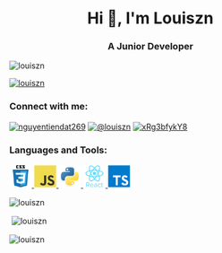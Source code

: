 <h1 align="center">Hi 👋, I'm Louiszn</h1>
<h3 align="center">A Junior Developer</h3>

<p align="left"> <img src="https://komarev.com/ghpvc/?username=louiszn&label=Profile%20views&color=0e75b6&style=flat" alt="louiszn" /> </p>

<p align="left"> <a href="https://github.com/ryo-ma/github-profile-trophy"><img src="https://github-profile-trophy.vercel.app/?username=louiszn" alt="louiszn" /></a> </p>

<h3 align="left">Connect with me:</h3>
<p align="left">
<a href="https://fb.com/nguyentiendat269" target="blank"><img align="center" src="https://raw.githubusercontent.com/rahuldkjain/github-profile-readme-generator/master/src/images/icons/Social/facebook.svg" alt="nguyentiendat269" height="30" width="40" /></a>
<a href="https://www.youtube.com/c/@louiszn" target="blank"><img align="center" src="https://raw.githubusercontent.com/rahuldkjain/github-profile-readme-generator/master/src/images/icons/Social/youtube.svg" alt="@louiszn" height="30" width="40" /></a>
<a href="https://discord.gg/xRg3bfykY8" target="blank"><img align="center" src="https://raw.githubusercontent.com/rahuldkjain/github-profile-readme-generator/master/src/images/icons/Social/discord.svg" alt="xRg3bfykY8" height="30" width="40" /></a>
</p>

<h3 align="left">Languages and Tools:</h3>
<p align="left"> <a href="https://www.w3schools.com/css/" target="_blank" rel="noreferrer"> <img src="https://raw.githubusercontent.com/devicons/devicon/master/icons/css3/css3-original-wordmark.svg" alt="css3" width="40" height="40"/> </a> <a href="https://developer.mozilla.org/en-US/docs/Web/JavaScript" target="_blank" rel="noreferrer"> <img src="https://raw.githubusercontent.com/devicons/devicon/master/icons/javascript/javascript-original.svg" alt="javascript" width="40" height="40"/> </a> <a href="https://www.python.org" target="_blank" rel="noreferrer"> <img src="https://raw.githubusercontent.com/devicons/devicon/master/icons/python/python-original.svg" alt="python" width="40" height="40"/> </a> <a href="https://reactjs.org/" target="_blank" rel="noreferrer"> <img src="https://raw.githubusercontent.com/devicons/devicon/master/icons/react/react-original-wordmark.svg" alt="react" width="40" height="40"/> </a> <a href="https://www.typescriptlang.org/" target="_blank" rel="noreferrer"> <img src="https://raw.githubusercontent.com/devicons/devicon/master/icons/typescript/typescript-original.svg" alt="typescript" width="40" height="40"/> </a> </p>

<p><img align="center" src="https://github-readme-stats.vercel.app/api/top-langs?username=louiszn&show_icons=true&locale=en&layout=compact" alt="louiszn" /></p>

<p>&nbsp;<img align="center" src="https://github-readme-stats.vercel.app/api?username=louiszn&show_icons=true&locale=en" alt="louiszn" /></p>

<p><img align="center" src="https://github-readme-streak-stats.herokuapp.com/?user=louiszn&" alt="louiszn" /></p>
